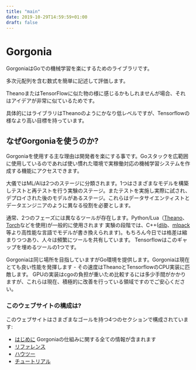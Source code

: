 ```yaml
---
title: "main"
date: 2019-10-29T14:59:59+01:00
draft: false
---
```


# Gorgonia

GorgoniaはGoでの機械学習を楽にするためのライブラリです。

多次元配列を含む数式を簡単に記述して評価します。

TheanoまたはTensorFlowに似た物の様に感じるかもしれませんが場合、それはアイデアが非常に似ているためです。

具体的にはライブラリはTheanoのようにかなり低レベルですが、Tensorflowの様なより高い目標を持っています。


## なぜGorgoniaを使うのか?

Gorgoniaを使用する主な理由は開発者を楽にする事です。Goスタックを広範囲に使用しているのであれば使い慣れた環境で実稼働対応の機械学習システムを作成する機能にアクセスできます。

大儀ではML/AIは2つのステージに分類されます。1つはさまざまなモデルを構築しテストと再テストを行う実験のステージ。またテストを実施し実際に試され、デプロイされた後のモデルがあるステージ。これらはデータサイエンティストとデータエンジニアのように異なる役割を必要とします。

通常、2つのフェーズには異なるツールが存在します。Python/Lua（[Theano](http://deeplearning.net/software/theano/)、[Torch](http://torch.ch/)などを使用)が一般的に使用されます 実験の段階では、C++([dlib](http://dlib.net/ml.html)、[mlpack](http://mlpack.org)等より高性能な言語でモデルが書き換えられます)。もちろん今日では格差は縮まりつつあり、人々は頻繁にツールを共有しています。 Tensorflowはこのギャップを埋めるツールの1つです。

Gorgoniaは同じ場所を目指していますがGo環境を提供します。Gorgoniaは現在とても良い性能を発揮します - その速度はTheanoとTensorflowのCPU実装に匹敵します。 GPUの実装はcgoの負担が重いため比較するには多少手間がかかりますが、これらは現在、積極的に改善を行っている領域ですのでご安心ください。


### このウェブサイトの構成は?

このウェブサイトはさまざまなゴールを持つ4つのセクションで構成されています:

* [はじめに](/about) Gorgoniaの仕組みに関する全ての情報が含まれます
* [リファレンス](/reference)
* [ハウツー](/how-to)
* [チュートリアル](/tutorials)
